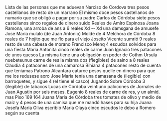 Lista de las personas que me aduevan
Narciso de Cordova tres pesos castellanos
de resto de un marrano
El mismo doce pesos castellanos de numario que se obligó a pagar por su padre
Carlos de Córdoba siete pesos castellanos sinco
regalos de dinero suido
Reales de Amíro Espinosa
Joana Ramona, una arroba de ans a 6 reales
Xd -- Xd una damsgana de amusefe
Jose Maria mulalo (de Juan Antonio)
Molde de 4
Melchora de Córdoba 8 reales de 7 hojito que
me fío para el viejo Joseito
Vicente sumrió 9 reales resto de una cabesa
de morano
Francisco Menq 4 escudos solvidos para una fiesta
Maria Antonita cinco reales de carne
Juan Ignacio tres patacones de unos quesos
La misma tiene una obligación en poder de Cothm
Ursula nuebeteunus carne de res
la misma dos (flegibles) de saino a 8 reales
Claudia 4 patacones de una camarosa
Bihiana 4 patacones resto de cuenta que teniamas
Patrono Alcantara caturce pesos quelle en
dinero para que me los redusese aoro
Jose María tenía una damasana de (ilegible) con
barroquetes, y sigue 4 (el tiene el casco)
Jugando Sobre Córdoba 3 (ilegible) de tabacos
Lucas de Córdoba veintiuno palocones de
Jornales de Juan Agustin por seis meses.
Eugenio 8 reales de carne de res, y un almid.
mas Piso 169 164
Juana Maria de Córdoba tres tomates de olivo
y medio de maíz y 4 pesos de una camisa que
me mandó hases para su hija Juana Josefa
Maria Oliva escribió
Maria Olaya cinco escudos
le debo a Romero según su cuenta